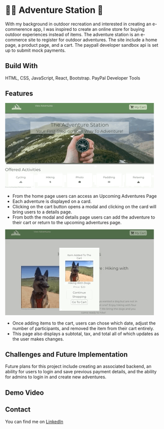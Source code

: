 # 🧗‍♂️ Adventure Station 🛒 

With my background in outdoor recreation and interested in creating an e-commerence app, I was inspired to create an online store for buying outdoor experiences instead of items. The adventure station is an e-commerce site to register for outdoor adventures. The site include a home page, a product page, and a cart. The paypall developer sandbox api is set up to submit mock payments. 

## Build With
HTML, CSS, JavaScript, React, Bootstrap.
PayPal Developer Tools

## Features 
![Modal and Add to Cart](/src/images/AdventureStationGif1.gif)
* From the home page users can access an Upcoming Adventures Page
* Each adventure is displayed on a card. 
* Clicking on the cart button opens a modal and clicking on the card will bring users to a details page. 
* From both the modal and details page users can add the adventure to their cart or return to the upcoming adventures page. 

![Cart Functionality](/src/images/AdventureStationGif2.gif)
* Once adding items to the cart, users can chose which date, adjust the number of participants, and removed the item from their cart entirely. 
* This page also displays a subtotal, tax, and total all of which updates as the user makes changes. 

## Challenges and Future Implementation 
Future plans for this project include creating an associated backend, an ability for users to login and save previous payment details, and the ability for admins to login in and create new adventures. 

## Demo Video

## Contact
You can find me on [LinkedIn](https://www.linkedin.com/in/jennifer-a-grenier/)
